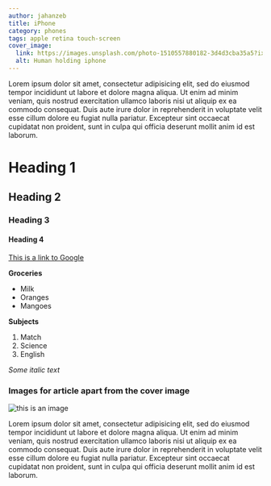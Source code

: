 ```yaml
---
author: jahanzeb
title: iPhone
category: phones
tags: apple retina touch-screen
cover_image:
  link: https://images.unsplash.com/photo-1510557880182-3d4d3cba35a5?ixlib=rb-1.2.1&ixid=eyJhcHBfaWQiOjEyMDd9&auto=format&fit=crop&w=1050&q=80
  alt: Human holding iphone
---
```

Lorem ipsum dolor sit amet, consectetur adipisicing elit, sed do eiusmod
tempor incididunt ut labore et dolore magna aliqua. Ut enim ad minim veniam,
quis nostrud exercitation ullamco laboris nisi ut aliquip ex ea commodo
consequat. Duis aute irure dolor in reprehenderit in voluptate velit esse
cillum dolore eu fugiat nulla pariatur. Excepteur sint occaecat cupidatat non
proident, sunt in culpa qui officia deserunt mollit anim id est laborum.

# Heading 1
## Heading 2
### Heading 3
#### Heading 4

[This is a link to Google](https://www.google.com)

**Groceries**
- Milk
- Oranges
- Mangoes

**Subjects**
1. Match
2. Science
3. English 

_Some italic text_

### Images for article apart from the cover image

![this is an image](https://images.unsplash.com/photo-1602524209281-13fa58445e81?ixlib=rb-1.2.1&ixid=eyJhcHBfaWQiOjEyMDd9&auto=format&fit=crop&w=1350&q=80)


Lorem ipsum dolor sit amet, consectetur adipisicing elit, sed do eiusmod
tempor incididunt ut labore et dolore magna aliqua. Ut enim ad minim veniam,
quis nostrud exercitation ullamco laboris nisi ut aliquip ex ea commodo
consequat. Duis aute irure dolor in reprehenderit in voluptate velit esse
cillum dolore eu fugiat nulla pariatur. Excepteur sint occaecat cupidatat non
proident, sunt in culpa qui officia deserunt mollit anim id est laborum.
